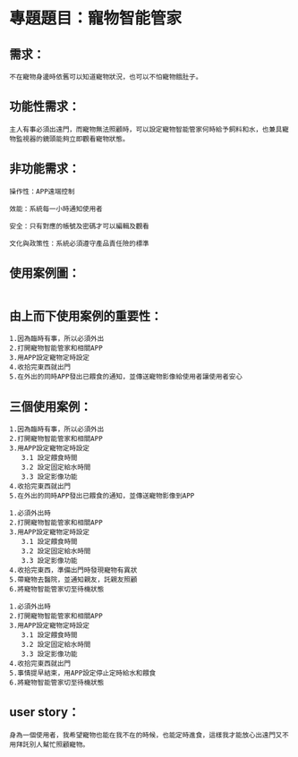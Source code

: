 # 專題題目：寵物智能管家

## 需求：

``` 
不在寵物身邊時依舊可以知道寵物狀況，也可以不怕寵物餓肚子。
``` 

## 功能性需求：

``` 
主人有事必須出遠門，而寵物無法照顧時，可以設定寵物智能管家何時給予飼料和水，也兼具寵物監視器的鏡頭能夠立即觀看寵物狀態。
``` 

## 非功能需求：

``` 
操作性：APP遠端控制

效能：系統每一小時通知使用者

安全：只有對應的帳號及密碼才可以編輯及觀看

文化與政策性：系統必須遵守產品責任險的標準
``` 

## 使用案例圖：

```

```

## 由上而下使用案例的重要性：

```
1.因為臨時有事，所以必須外出
2.打開寵物智能管家和相關APP
3.用APP設定寵物定時設定
4.收拾完東西就出門
5.在外出的同時APP發出已餵食的通知，並傳送寵物影像給使用者讓使用者安心
```

## 三個使用案例：

```
1.因為臨時有事，所以必須外出
2.打開寵物智能管家和相關APP
3.用APP設定寵物定時設定
   3.1 設定餵食時間
   3.2 設定固定給水時間
   3.3 設定影像功能
4.收拾完東西就出門
5.在外出的同時APP發出已餵食的通知，並傳送寵物影像到APP
```
```
1.必須外出時
2.打開寵物智能管家和相關APP
3.用APP設定寵物定時設定
   3.1 設定餵食時間
   3.2 設定固定給水時間
   3.3 設定影像功能
4.收拾完東西，準備出門時發現寵物有異狀
5.帶寵物去醫院，並通知親友，託親友照顧
6.將寵物智能管家切至待機狀態
```

```
1.必須外出時
2.打開寵物智能管家和相關APP
3.用APP設定寵物定時設定
   3.1 設定餵食時間
   3.2 設定固定給水時間
   3.3 設定影像功能
4.收拾完東西就出門
5.事情提早結束，用APP設定停止定時給水和餵食
6.將寵物智能管家切至待機狀態
```

## user story：

```
身為一個使用者，我希望寵物也能在我不在的時候，也能定時進食，這樣我才能放心出遠門又不用拜託別人幫忙照顧寵物。
```
